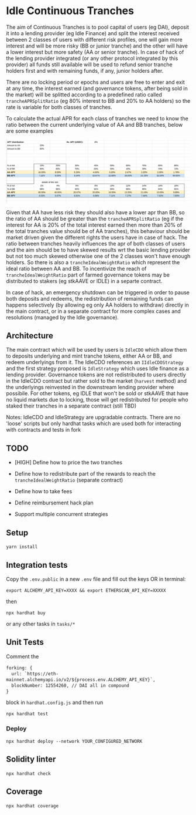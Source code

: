 # Idle Continuous Tranches
The aim of Continuous Tranches is to pool capital of users (eg DAI), deposit it into a lending provider (eg Idle Finance) and split the interest received between 2 classes of users with different risk profiles, one will gain more interest and will be more risky (BB or junior tranche) and the other will have a lower interest but more safety (AA or senior tranche).
In case of hack of the lending provider integrated (or any other protocol integrated by this provider) all funds still available will be used to refund senior tranche holders first and with remaining funds, if any,
junior holders after.

There are no locking period or epochs and users are free to enter and exit at any time, the interest earned
(and governance tokens, after being sold in the market) will be splitted according to a predefined ratio called `trancheAPRSplitRatio` (eg 80% interest to BB and 20% to AA holders) so the rate is variable for both classes of tranches.

To calculate the actual APR for each class of tranches we need to know the ratio between the current underlying value of AA and BB tranches, below are some examples

![Tranche apr / value split ratio](tranches.png)

Given that AA have less risk they should also have a lower apr than BB, so the ratio of AA should be
greater than the `trancheAPRSplitRatio` (eg if the interest for AA is 20% of the total interest earned then more than 20% of the total tranches value should be of AA tranches), this behaviour should be market driven given the different rights the users have in case of hack. The ratio between tranches heavily influences the apr of both classes of users and the aim should be to have skewed results wrt the basic lending provider but not too much skewed otherwise one of the 2 classes won't have enough holders. So there is also a `trancheIdealWeightRatio` which represent the ideal ratio between AA and BB. To incentivize the reach of `trancheIdealWeightRatio` part of farmed governance tokens may be distributed to stakers (eg stkAAVE or IDLE) in a separte contract.

In case of hack, an emergency shutdown can be triggered in order to pause both deposits and redeems, the redistribution of remaining funds can happens selectively (by allowing eg only AA holders to withdraw) directly in the main contract, or in a separate contract for more complex cases and resolutions (managed by the Idle governance).

## Architecture
The main contract which will be used by users is `IdleCDO` which allow them to deposits underlying and mint tranche tokens, either AA or BB, and redeem underlyings from it. The IdleCDO references an `IIdleCDOStrategy` and the first strategy proposed is `IdleStrategy` which uses Idle finance as a lending provider. Governance tokens are not redistributed to users directly in the IdleCDO contract but rather sold to the market (`harvest` method) and the underlyings reinvested in the downstream lending provider where possibile. For other tokens, eg IDLE that won't be sold or stkAAVE that have no liquid markets due to locking, those will get redistributed for people who staked their tranches in a separate contract (still TBD)

Notes:
IdleCDO and IdleStrategy are upgradable contracts.
There are no 'loose' scripts but only hardhat tasks which are used both for interacting with contracts and tests in fork

## TODO
- [HIGH] Define how to price the two tranches  
- Define how to redistribute part of the rewards to reach the `trancheIdealWeightRatio` (separate contract)
- Define how to take fees
- Define reimbursement hack plan

- Support multiple concurrent strategies

## Setup

```
yarn install
```

## Integration tests

Copy the `.env.public` in a new `.env` file and fill out the keys OR in terminal:

```
export ALCHEMY_API_KEY=XXXX && export ETHERSCAN_API_KEY=XXXXX
```

then

```
npx hardhat buy
```
or any other tasks in `tasks/*`

## Unit Tests

Comment the
```
forking: {
  url: `https://eth-mainnet.alchemyapi.io/v2/${process.env.ALCHEMY_API_KEY}`,
  blockNumber: 12554260, // DAI all in compound
}
```
block in `hardhat.config.js` and then run

```
npx hardhat test
```

### Deploy

```
npx hardhat deploy --network YOUR_CONFIGURED_NETWORK
```

## Solidity linter

```
npx hardhat check
```

## Coverage

```
npx hardhat coverage
```
